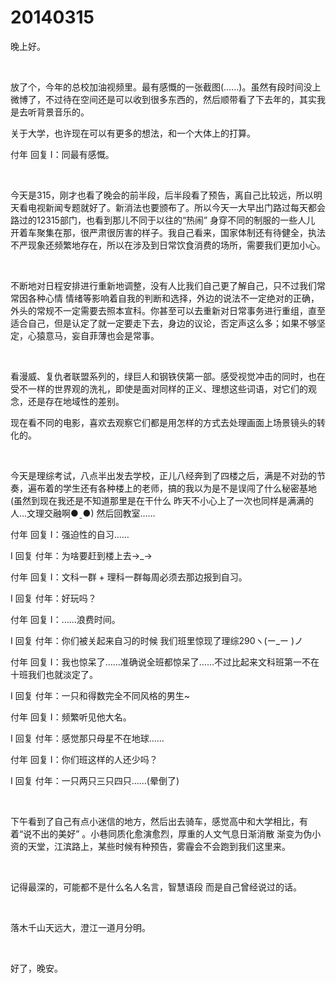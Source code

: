 # 20140315

晚上好。

<br/>

放了个，今年的总校加油视频里。最有感慨的一张截图(……)。虽然有段时间没上微博了，不过待在空间还是可以收到很多东西的，然后顺带看了下去年的，其实我是去听背景音乐的。

关于大学，也许现在可以有更多的想法，和一个大体上的打算。

付年 回复 I：同最有感慨。

<br/>

今天是315，刚才也看了晚会的前半段，后半段看了预告，离自己比较远，所以明天看电视新闻专题就好了。新消法也要颁布了。所以今天一大早出门路过每天都会路过的12315部门，也看到那儿不同于以往的“热闹” 身穿不同的制服的一些人儿 开着车聚集在那，很严肃很厉害的样子。我自己看来，国家体制还有待健全，执法不严现象还频繁地存在，所以在涉及到日常饮食消费的场所，需要我们更加小心。

<br/>

不断地对日程安排进行重新地调整，没有人比我们自己更了解自己，只不过我们常常因各种心情 情绪等影响着自我的判断和选择，外边的说法不一定绝对的正确，外头的常规不一定需要去照本宣科。你甚至可以去重新对日常事务进行重组，直至适合自己，但是认定了就一定要走下去，身边的议论，否定声这么多；如果不够坚定，心猿意马，妄自菲薄也会是常事。

<br/>

看漫威、复仇者联盟系列的，绿巨人和钢铁侠第一部。感受视觉冲击的同时，也在受不一样的世界观的洗礼，即使是面对同样的正义、理想这些词语，对它们的观念，还是存在地域性的差别。

现在看不同的电影，喜欢去观察它们都是用怎样的方式去处理画面上场景镜头的转化的。

<br/>

今天是理综考试，八点半出发去学校，正儿八经奔到了四楼之后，满是不对劲的节奏，遍布着的学生还有各种楼上的老师，搞的我以为是不是误闯了什么秘密基地(虽然到现在我还是不知道那里是在干什么 昨天不小心上了一次也同样是满满的人…文理交融啊●ˍ●) 然后回教室……

付年 回复 I：强迫性的自习……

I 回复 付年：为啥要赶到楼上去→_→

付年 回复 I：文科一群 + 理科一群每周必须去那边报到自习。

I 回复 付年：好玩吗？

付年 回复 I：……浪费时间。

I 回复 付年：你们被关起来自习的时候 我们班里惊现了理综290ヽ(ー_ー )ノ

付年 回复 I：我也惊呆了……准确说全班都惊呆了…...不过比起来文科班第一不在十班我们也就淡定了。

I 回复 付年：一只和得数完全不同风格的男生~

付年 回复 I：频繁听见他大名。

I 回复 付年：感觉那只母星不在地球…...

付年 回复 I：你们班这样的人还少吗？

I 回复 付年：一只两只三只四只……(晕倒了)

<br/>

下午看到了自己有点小迷信的地方，然后出去骑车，感觉高中和大学相比，有着“说不出的美好” 。小巷同质化愈演愈烈，厚重的人文气息日渐消散 渐变为伪小资的天堂，江滨路上，某些时候有种预告，雾霾会不会跑到我们这里来。

<br/>

记得最深的，可能都不是什么名人名言，智慧语段 而是自己曾经说过的话。

<br/>

落木千山天远大，澄江一道月分明。

<br/>

好了，晚安。